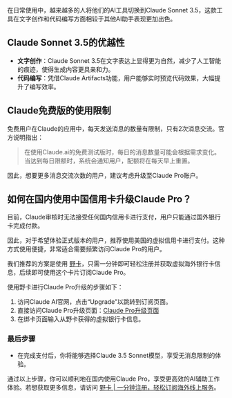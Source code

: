 在日常使用中，越来越多的人将他们的AI工具切换到Claude Sonnet 3.5，这款工具在文字创作和代码编写方面相较于其他AI助手表现更加出色。

## Claude Sonnet 3.5的优越性

- **文字创作**：Claude Sonnet 3.5在文字表达上显得更为自然，减少了人工智能的痕迹，使得生成内容更具亲和力。
- **代码编写**：凭借Claude Artifacts功能，用户能够实时预览代码效果，大幅提升了编写效率。

## Claude免费版的使用限制

免费用户在Claude的应用中，每天发送消息的数量有限制，只有2次消息交流。官方说明指出：

> 在使用Claude.ai的免费测试版时，每日的消息数量可能会根据需求变化。当达到每日限额时，系统会通知用户，配额将在每天早上重置。

因此，想要更多消息交流次数的用户，建议考虑升级至Claude Pro账户。

## 如何在国内使用中国信用卡升级Claude Pro？

目前，Claude审核时无法接受任何国内信用卡进行支付，用户只能通过国外银行卡完成付款。

因此，对于希望体验正式版本的用户，推荐使用美国的虚拟信用卡进行支付。这种方式使用便捷，非常适合需要频繁访问Claude Pro的用户。

我们推荐的方案是使用 [野卡](https://bit.ly/bewildcard)，只需一分钟即可轻松注册并获取虚拟海外银行卡信息，后续即可使用这个卡片订阅Claude Pro。

使用野卡进行Claude Pro升级的步骤如下：

1. 访问Claude AI官网，点击“Upgrade”以跳转到订阅页面。
2. 直接访问Claude Pro升级页面：[Claude Pro升级页面](https://claude.ai/upgrade)
3. 在绑卡页面输入从野卡获得的虚拟银行卡信息。

### 最后步骤

- 在完成支付后，你将能够选择Claude 3.5 Sonnet模型，享受无消息限制的体验。

通过以上步骤，你可以顺利地在国内使用Claude Pro，享受更高效的AI辅助工作体验。若想获取更多信息，请访问 [野卡 | 一分钟注册，轻松订阅海外线上服务](https://bit.ly/bewildcard)。